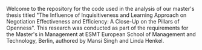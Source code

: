 Welcome to the repository for the code used in the analysis of our master's thesis titled "The Influence of Inquisitiveness and Learning Approach on Negotiation Effectiveness and Efficiency: A Close-Up on the Pillars of Openness". This research was conducted as part of the requirements for the Master's in Management at ESMT European School of Management and Technology, Berlin, authored by Mansi Singh and Linda Henkel.


